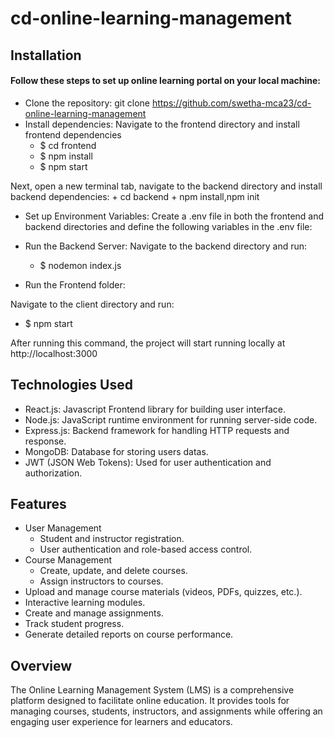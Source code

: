 # cd-online-learning-management

<h2> Installation</h2>
<h4>Follow these steps to set up online learning portal  on your local machine:</h4>

+ Clone the repository: 
     git clone https://github.com/swetha-mca23/cd-online-learning-management
+ Install dependencies: 
     Navigate to the frontend directory and install frontend dependencies
    +  $ cd frontend
    +  $ npm install
    +  $ npm start
   
Next, open a new terminal tab, navigate to the backend directory and install backend dependencies:
    +   cd backend
    +   npm install,npm init
    
+ Set up Environment Variables:
Create a .env file in both the frontend and backend directories and define the following variables in the .env file:

+ Run the Backend Server:
Navigate to the backend directory and run:
  +  $ nodemon index.js

+ Run the Frontend folder:

Navigate to the client directory and run:
  +  $ npm start

After running this command, the project will start running locally at http://localhost:3000

<h2>Technologies Used</h2>

+ React.js: Javascript Frontend library for building user interface.
+ Node.js: JavaScript runtime environment for running server-side code.
+ Express.js: Backend framework for handling HTTP requests and response.
+ MongoDB: Database for storing users datas.
+ JWT (JSON Web Tokens): Used for user authentication and authorization.

<h2>Features</h2>

+ User Management
   + Student and instructor registration.
   + User authentication and role-based access control.
+ Course Management
   + Create, update, and delete courses.
   + Assign instructors to courses.
+ Upload and manage course materials (videos, PDFs, quizzes, etc.).
+ Interactive learning modules.
+ Create and manage  assignments.
+ Track student progress.
+ Generate detailed reports on course performance.


<h2>Overview</h2>

The Online Learning Management System (LMS) is a comprehensive platform designed to facilitate online education. 
It provides tools for managing courses, students, instructors, and assignments while offering an engaging user experience for learners and educators.



